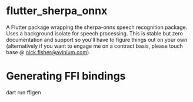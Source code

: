 # flutter_sherpa_onnx

A Flutter package wrapping the sherpa-onnx speech recognition package. Uses a background isolate for speech processing. This is stable but zero documentation and support so you'll have to figure things out on your own (alternatively if you want to engage me on a contract basis, please touch base @ nick.fisher@avinium.com). 

# Generating FFI bindings

dart run ffigen 

